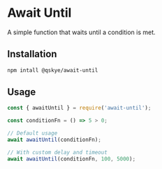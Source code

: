 # Await Until

A simple function that waits until a condition is met.

## Installation

```sh
npm intall @qskye/await-until
```

## Usage

```js
const { awaitUntil } = require('await-until');

const conditionFn = () => 5 > 0;

// Default usage
await awaitUntil(conditionFn);

// With custom delay and timeout
await awaitUntil(conditionFn, 100, 5000);
```